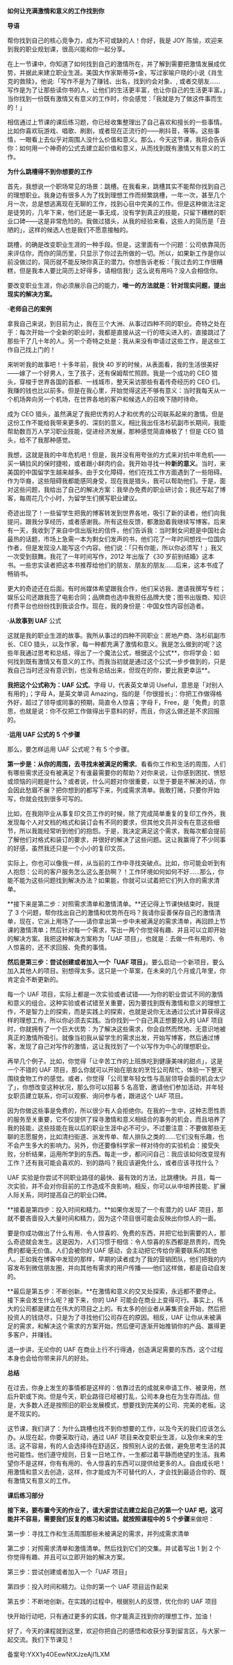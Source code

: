 **如何让充满激情和意义的工作找到你**

**导语**

帮你找到自己的核心竞争力，成为不可或缺的人！你好，我是 JOY 陈愉，欢迎来到我的职业规划课，很高兴能和你一起分享。

在上一节课中，你知道了如何找到自己的激情所在，并了解到需要把激情发展成优势，并据此来建立职业生涯。美国大作家斯蒂芬•金，写过家喻户晓的小说《肖生克的救赎》，他说:「写作不是为了赚钱、出名，找到约会对象、, 或者交朋友……写作是为了让那些读你书的人，让他们的生活更丰富，也让你自己的生活更丰富。」当你找到一份既有激情又有意义的工作时，你会感觉：「我就是为了做这件事而生的！」

相信通过上节课的课后练习题，你已经收集整理出了自己喜欢和擅长的一些事情。比如你喜欢玩游戏、唱歌、刷剧，或者现在正流行的——刷抖音，等等。这些事情，一眼看上去似乎对周围人没什么价值和意义。那么，今天这节课，我将会告诉你：如何用一个神奇的公式去建立起价值和意义，从而找到既有激情又有意义的工作。

**为什么跳槽得不到你想要的工作** 

首先，我想说一个职场常见的场景：跳槽。在我看来，跳槽其实不能帮你找到自己的理想职业。我身边有很多人为了找到理想工作而频繁跳槽，一年一次，甚至几个月一次，总是想逃离现在无聊的工作，找到心目中完美的工作。但是这种做法注定是徒劳的，几年下来，他们还是一事无成，没有学到真正的技能，只留下糟糕的职业口碑——这是非常危险的。我做过猎头，从我的经验来看，这些人的简历是「丑陋的」，这样的候选人也是我们不愿意接触的。

跳槽，的确是改变职业生涯的一种手段。但是，这里面有一个问题：公司依靠简历来评估你，而你的简历里，只显示了你过去所做的一切。所以，如果新工作是你以前没做过的，简历就不能反映你真正的潜力。你想告诉老板：「我过去的工作很糟糕，但是我本人要比简历上好得多，请相信我\!」这么说有用吗？没人会相信你。 

要改变职业生涯，你必须展示自己的能力，**唯一的方法就是：针对现实问题，提出现实的解决方案。**

**·老师自己的案例**

拿我自己来说，到目前为止，我在三个大洲、从事过四种不同的职业。奇特之处在于：每次开始一个全新的职业时，我都是直接从这一行的塔尖进入的，直接跳过了那些干了几十年的人。另一个奇特之处是：我从来没有申请过这些工作，是这些工作自己找上门的！

来听听我的故事吧！十多年前，我快 40 岁的时候，从表面看，我的生活很美好——嫁了一个好男人，生了孩子，还有保姆帮忙照顾。我是一个成功的 CEO 猎头，穿梭于世界各国的首都、一线城市，整天采访那些有着传奇经历的 CEO 们。我赚的钱也比以前多。但是在我心里，开始觉得这还不够有意义：当时我每天从一个机场奔向另一个机场，在世界各地的客户和候选人的召唤下随时待命。

成为 CEO 猎头，虽然满足了我把优秀的人才和优秀的公司联系起来的激情。但是这份工作不能给我带来更多的、深刻的意义。相比我出任洛杉矶副市长期间，我能帮助数百万人学习职业技能，促进经济发展，那种感觉简直棒极了！但是 CEO 猎头，给不了我那种感觉。

我想，这就是我的中年危机吧！但是，我并没有用夸张的方式来对抗中年危机——买一辆拉风的保时捷啦，或者跟小鲜肉约会。我开始寻找一种**新的意义**。当时，来美国的中国留学生越来越多。由于文化障碍，他们在找工作方面遇到了一些阻碍。作为华裔，这些阻碍我都能感同身受，现在我是猎头，我可以帮助他们。于是，面对这些问题，我给出了自己的解决方案：我举办免费的职业研讨会；我还写起了博客，每周花几个小时，为留学生们撰写职业建议。

奇迹出现了！一些留学生把我的博客转发到世界各地，吸引了新的读者，他们向我提问，跟我分享经历，或者感谢我。所有这些反馈，都激励着我继续写博客。后来有一天，我收到了来自中信出版社的信件，他们告诉我：当时剩女问题是中国社会最热的话题，市场上急需一本为剩女们发声的书，他们花了一年时间想找一位国内作者，但是发现没人能写这个内容。他们说：「只有你能，所以你必须写！」我又一次受到鼓舞。我花了一年时间写作，2012 年出版了《30 岁前别结婚》这本书。一些忠实读者把这本书推荐给他们的朋友、朋友的朋友……后来，这本书成了畅销书。

更大的奇迹还在后面。有时尚媒体希望跟我合作，他们采访我、邀请我撰写专栏；娱乐公司还跟我签了电影合同；品牌商也选中我担任品牌大使；图书出版商、知识付费平台也纷纷找到我谈合作。现在，我的身份是：中国女性内容创造者。

**·从故事到 UAF** 公式

这就是我的职业生涯的故事。我所从事过的四种不同职业：房地产商、洛杉矶副市长、CEO 猎头，以及作家，每一种都充满了激情和意义。我是怎么做到的呢？这些年我通过思考和总结，得出了一个魔法公式，根据这个公式**，你将学会：如何找到既有激情又有意义的工作。而我当初就是通过这个公式一步步做到的，只是我自己当时还没有意识到，也没有总结出来，但现在的你，要比我更幸运**。

**我把这个公式称为：UAF 公式**。字母 U，代表英文单词 Useful，意思是「对别人有用的」；字母 A，是英文单词 Amazing，指的是「你很擅长」：你把工作做得格外好，超过了领导或同事的预期，简直令人惊喜；字母 F，Free，是「免费」的意思，也就是说：你不仅把工作做得出乎意料的好，而且，你这么做还是不求回报的。

**·运用 UAF 公式的 5** **个步骤**

那么，要怎样运用 UAF 公式呢？有 5 个步骤。

**第一步是：从你的周围，去寻找未被满足的需求**。看看你工作和生活的周围，人们有哪些需求还没有被满足？有谁最需要你的帮助？对你来说，让你感到困扰、愤怒或烦恼的问题是什么？或者说，什么问题对你很重要，以至于要是不解决的话，你会因此愁眉不展？把你想到的都写下来，列成需求清单。我敢打赌，只要你开始写，你就会找到很多可写的。

比如，在我刚毕业从事复印文员工作的时候，除了完成简单重复的复印工作外，我发现每个人对文档的格式和装订会有不同的要求，但其他文员并没有在意这些细节，所以我能经常听到他们的抱怨。于是，我决定满足这个需求，我每次都会提前了解他们对格式和装订的要求，并很好的解决了这些问题。这让我赢得了不少同事的好感，虽然我还只是一个小小的复印文员。

实际上，你也可以像我一样，从当前的工作中寻找突破点。比如，你可能会听到有人抱怨：公司的客户服务怎么这么差劲啊？！工作环境如何如何不好……那么，你能不能为这些问题找到解决办法？如果能，你就可以试着把它们列入你的需求清单。

**接下来是第二步：对照需求清单和激情清单。**还记得上节课快结束时，我提了 3 个问题，帮你找出自己的激情和优势所在吗？我请你妥善保存自己的激情清单，现在，它派上用场了——请你拿出第一步中未被满足的需求清单，再回顾上节课的激情清单；然后针对每一个需求，写出一两个你觉得有趣、并且可以立即开始的解决方案。我把这种解决方案称为「UAF 项目」，也就是：去做一件有用的、令人惊喜的，还不求回报、免费的事情。

**然后是第三步：尝试创建或者加入一个「UAF 项目」**。要么启动一个新项目，要么加入其他人的项目。别想得太多。这只是一个草案，在未来的几个月或几年里，你肯定会不断更新的。

每一个 UAF 项目，实际上都是一次实验或者试错——为你的职业尝试不同的激情和意义的组合。这种实验或者试错至关重要，因为要找到既有激情和意义的理想工作，不是智力上的探索，而是实践上的探索，也就是说你无法通过公式计算获得这样的理想工作，所以你必须去实践。当你找到一个自己真正想要投入的 UAF 项目时，你就拥有了一个巨大优势：为了解决这些需求，你会自然而然地、无意识地被真正的激情所吸引。就像当初我从留学生的需求出发，开始写博客，然后通过博客，发现了自己对写作的激情，这让我找到了一个以写作为中心的理想职业。

再举几个例子。比如，你觉得「让辛苦工作的上班族吃到健康美味的甜点」，这是一个不错的 UAF 项目，那么你就可以开始在朋友的烹饪公司帮忙，体验一下整天围绕食物工作的感觉。或者，你觉得「公司里年轻女性与高层领导会面的机会太少了」，你想改变这种状况，那么你可以招募 5 名高管，邀请他们参加活动，并年轻女职员建立联系，你可以观察、询问参与者，跟进这个 UAF 项目。

因为你做这些事是免费的，所以很少有人会拒绝你。在我的一生中，这种志愿性质的服务至关重要，它不仅提供了探寻激情和意义相结合的事务的机会，而且培养了我的技能，这些技能在我以后的职业生涯中必不可少。不过要注意：不要做那些无聊的志愿服务，比如清扫街道、派发传单、帮人排队之类的……它们没有乐趣，也不会产生多大的影响力。另外，你还要像科学家一样对待你的实验机会：接受失败，分析结果，运用所学到的东西。每走一步，都问问自己：我应该如何改变现有工作？还有我可能会喜欢的、别的路吗？我应该避免什么，或者应该寻找什么？

UAF 实验是你尝试不同职业路径的最快、最有效的方法，比跳槽快。并且，每一次实验，并不会对你目前的工作造成不良影响，相反，你可以从中培养技能、扩展人际关系，同时提高自己的职业口碑。

**接着是第四步：投入时间和精力。**如果你发现了一个有潜力的 UAF 项目，那就不要吝啬投入大量时间和精力，因为这个项目很可能会反映出你惊人的一面。

要是你成功做出了什么有用、令人惊喜的、免费的东西，并把它给到需要的人，那么奇迹就会发生。这是因为，人们习惯于相信：令人惊喜的东西都是昂贵的，而免费的都毫无价值。人们会被你的 UAF 感动，会主动把它传给你需要联系的其他人。正如我在博客中发现的那样，早期的读者成为了我的营销团队，他们把我的内容发布到微信朋友圈，并向其他有需求的用户传播——他们这样做，都是自动自发的。

**最后是第五步：不断创新。**在激情和意义的交叉处探索，永远都不要停止。接下来会发生什么呢？接下来，你的 UAF 可能会在商业上变得可行。事实上，伟大的公司都是建立在伟大的项目之上的。有太多的创业者从筹集资金开始，然后把投资人的钱烧尽，只是为了寻找他们公司存在的原因。相反，UAF 让你从未被满足的需求，和解决这个需求的方案开始，然后便可逐渐开始推销你的产品、赢得更多客户，并赚钱。

退一步讲，无论你的 UAF 在商业上行不行得通，创造满足需要的东西，这个过程本身也会给你带来非凡的好处。

**总结**

在过去，你身上发生的事情都是这样的：依靠过去的成就来申请工作、被录用，然后升职或下岗。但是今天，职业路径已经被打乱，公司本身也在为生存而战。但是，大多数人还是按照旧的职业发展模式，想要找到完美的公司、完美的老板。这是不现实的。

这节课，我们讲了：为什么跳槽也找不到你想要的工作，以及今天的我们应该怎么办。从现在起，你要采取行动，通过 UAF 项目来改变职业生涯，以及你未来的生活。这不容易，有的人会选择待在舒适区，按照别人说的去做，避免思考生活的其他可能性。他们遵守规则，日复一日地工作，一生都过着平静而绝望的生活。我希望你不是这样，你有有用的、令人惊喜的东西可以提供给更多的人。自由成长吧！用激情和意义去创造，这样，你才能成为不可替代的人，才会找到最适合你的、既有激情又有意义的工作。

**课后练习部分**

**接下来，要布置今天的作业了，请大家尝试去建立起自己的第一个 UAF 吧，这可能并不容易，需要我们反复的练习和试错。就按照课程中的 5 个步骤**来做吧：

第一步：寻找工作和生活周围那些未被满足的需求，并列成需求清单

第二步：对照需求清单和激情清单。然后找到它们的交集。并试着写出 1 到 2 个你觉得有趣、并且可以立即开始的解决方案。

第三步：尝试创建或者加入一个「UAF 项目」

第四步：投入时间和精力。让你的第一个 UAF 项目运作起来

第五步：不断地创新。在实践的过程中，根据别人的反馈，优化你的 UAF 项目

快开始行动吧，只有通过更多的实践，你才能真正找到你的理想工作，加油！

好了，今天的课程就到这里，欢迎你把自己的感悟和收获分享到留言区，与大家一起交流。我们下节课见！

备案号:YXX1y4OEewNtXJzeAjI1LXM